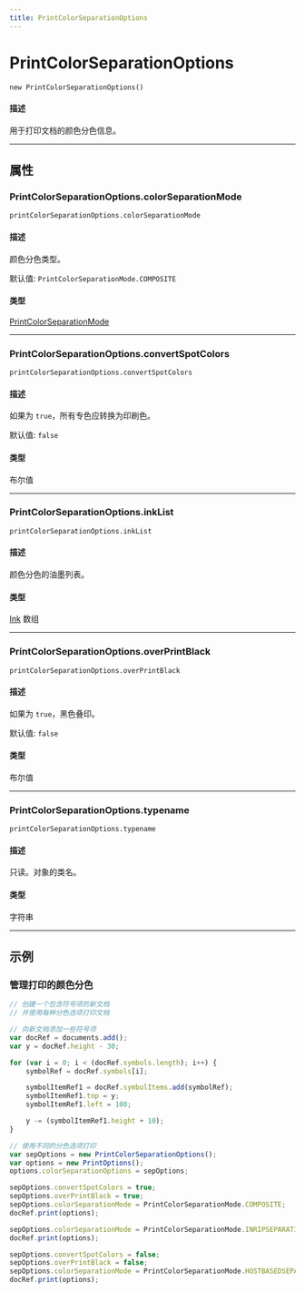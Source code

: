 ```yaml
---
title: PrintColorSeparationOptions
---
```

# PrintColorSeparationOptions

`new PrintColorSeparationOptions()`

#### 描述

用于打印文档的颜色分色信息。

---

## 属性

### PrintColorSeparationOptions.colorSeparationMode

`printColorSeparationOptions.colorSeparationMode`

#### 描述

颜色分色类型。

默认值: `PrintColorSeparationMode.COMPOSITE`

#### 类型

[PrintColorSeparationMode](scripting-constants.md#printcolorseparationmode)

---

### PrintColorSeparationOptions.convertSpotColors

`printColorSeparationOptions.convertSpotColors`

#### 描述

如果为 `true`，所有专色应转换为印刷色。

默认值: `false`

#### 类型

布尔值

---

### PrintColorSeparationOptions.inkList

`printColorSeparationOptions.inkList`

#### 描述

颜色分色的油墨列表。

#### 类型

[Ink](.././Ink) 数组

---

### PrintColorSeparationOptions.overPrintBlack

`printColorSeparationOptions.overPrintBlack`

#### 描述

如果为 `true`，黑色叠印。

默认值: `false`

#### 类型

布尔值

---

### PrintColorSeparationOptions.typename

`printColorSeparationOptions.typename`

#### 描述

只读。对象的类名。

#### 类型

字符串

---

## 示例

### 管理打印的颜色分色

```javascript
// 创建一个包含符号项的新文档
// 并使用每种分色选项打印文档

// 向新文档添加一些符号项
var docRef = documents.add();
var y = docRef.height - 30;

for (var i = 0; i < (docRef.symbols.length); i++) {
    symbolRef = docRef.symbols[i];

    symbolItemRef1 = docRef.symbolItems.add(symbolRef);
    symbolItemRef1.top = y;
    symbolItemRef1.left = 100;

    y -= (symbolItemRef1.height + 10);
}

// 使用不同的分色选项打印
var sepOptions = new PrintColorSeparationOptions();
var options = new PrintOptions();
options.colorSeparationOptions = sepOptions;

sepOptions.convertSpotColors = true;
sepOptions.overPrintBlack = true;
sepOptions.colorSeparationMode = PrintColorSeparationMode.COMPOSITE;
docRef.print(options);

sepOptions.colorSeparationMode = PrintColorSeparationMode.INRIPSEPARATION;
docRef.print(options);

sepOptions.convertSpotColors = false;
sepOptions.overPrintBlack = false;
sepOptions.colorSeparationMode = PrintColorSeparationMode.HOSTBASEDSEPARATION;
docRef.print(options);
```